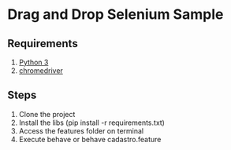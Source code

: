 # Drag and Drop Selenium Sample

## Requirements

1. [Python 3](https://www.python.org/downloads/)
2. [chromedriver](https://sites.google.com/a/chromium.org/chromedriver/downloads)

## Steps

1. Clone the project
2. Install the libs (pip install -r requirements.txt)
3. Access the features folder on terminal
4. Execute behave or behave cadastro.feature
